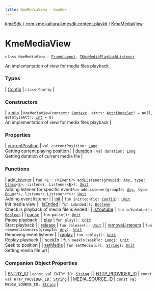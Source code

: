 ```yaml
---
title: KmeMediaView - kmeSdk
---
```


[kmeSdk](../../index.html) / [com.kme.kaltura.kmesdk.content.playkit](../index.html) / [KmeMediaView](./index.html)

# KmeMediaView

`class KmeMediaView : `[`FrameLayout`](https://developer.android.com/reference/android/widget/FrameLayout.html)`, `[`IKmeMediaPlaybackListener`](../-i-kme-media-playback-listener/index.html)

An implementation of view for media files playback

### Types

| [Config](-config/index.html) | `class Config` |

### Constructors

| [&lt;init&gt;](-init-.html) | `KmeMediaView(context: `[`Context`](https://developer.android.com/reference/android/content/Context.html)`, attrs: `[`AttributeSet`](https://developer.android.com/reference/android/util/AttributeSet.html)`? = null, defStyleAttr: `[`Int`](https://kotlinlang.org/api/latest/jvm/stdlib/kotlin/-int/index.html)` = 0)`<br>An implementation of view for media files playback |

### Properties

| [currentPosition](current-position.html) | `val currentPosition: `[`Long`](https://kotlinlang.org/api/latest/jvm/stdlib/kotlin/-long/index.html)<br>Getting current playing position |
| [duration](duration.html) | `val duration: `[`Long`](https://kotlinlang.org/api/latest/jvm/stdlib/kotlin/-long/index.html)<br>Getting duration of current media file |

### Functions

| [addListener](add-listener.html) | `fun <E : PKEvent?> addListener(groupId: `[`Any`](https://kotlinlang.org/api/latest/jvm/stdlib/kotlin/-any/index.html)`, type: `[`Class`](https://developer.android.com/reference/java/lang/Class.html)`<`[`E`](add-listener.html#E)`>, listener: Listener<`[`E`](add-listener.html#E)`>): `[`Unit`](https://kotlinlang.org/api/latest/jvm/stdlib/kotlin/-unit/index.html)<br>Adding listener for specific event`fun addListener(groupId: `[`Any`](https://kotlinlang.org/api/latest/jvm/stdlib/kotlin/-any/index.html)`, type: `[`Enum`](https://kotlinlang.org/api/latest/jvm/stdlib/kotlin/-enum/index.html)`<*>, listener: Listener<*>): `[`Unit`](https://kotlinlang.org/api/latest/jvm/stdlib/kotlin/-unit/index.html)<br>Adding event listener |
| [init](init.html) | `fun init(config: `[`Config`](-config/index.html)`): `[`Unit`](https://kotlinlang.org/api/latest/jvm/stdlib/kotlin/-unit/index.html)<br>Init media view |
| [isEnded](is-ended.html) | `fun isEnded(): `[`Boolean`](https://kotlinlang.org/api/latest/jvm/stdlib/kotlin/-boolean/index.html)<br>Check is playback of media file is ended |
| [isYoutube](is-youtube.html) | `fun isYoutube(): `[`Boolean`](https://kotlinlang.org/api/latest/jvm/stdlib/kotlin/-boolean/index.html) |
| [pause](pause.html) | `fun pause(): `[`Unit`](https://kotlinlang.org/api/latest/jvm/stdlib/kotlin/-unit/index.html)<br>Pause playback |
| [play](play.html) | `fun play(): `[`Unit`](https://kotlinlang.org/api/latest/jvm/stdlib/kotlin/-unit/index.html)<br>Start playback |
| [release](release.html) | `fun release(): `[`Unit`](https://kotlinlang.org/api/latest/jvm/stdlib/kotlin/-unit/index.html) |
| [removeListeners](remove-listeners.html) | `fun removeListeners(groupId: `[`Any`](https://kotlinlang.org/api/latest/jvm/stdlib/kotlin/-any/index.html)`): `[`Unit`](https://kotlinlang.org/api/latest/jvm/stdlib/kotlin/-unit/index.html)<br>Removing event listener |
| [replay](replay.html) | `fun replay(): `[`Unit`](https://kotlinlang.org/api/latest/jvm/stdlib/kotlin/-unit/index.html)<br>Replay playback |
| [seekTo](seek-to.html) | `fun seekTo(seekTo: `[`Long`](https://kotlinlang.org/api/latest/jvm/stdlib/kotlin/-long/index.html)`): `[`Unit`](https://kotlinlang.org/api/latest/jvm/stdlib/kotlin/-unit/index.html)<br>Seek to position |
| [setMedia](set-media.html) | `fun setMedia(url: `[`String`](https://kotlinlang.org/api/latest/jvm/stdlib/kotlin/-string/index.html)`): `[`Unit`](https://kotlinlang.org/api/latest/jvm/stdlib/kotlin/-unit/index.html)<br>Setting media file url |

### Companion Object Properties

| [ENTRY_ID](-e-n-t-r-y_-i-d.html) | `const val ENTRY_ID: `[`String`](https://kotlinlang.org/api/latest/jvm/stdlib/kotlin/-string/index.html) |
| [HTTP_PROVIDER_ID](-h-t-t-p_-p-r-o-v-i-d-e-r_-i-d.html) | `const val HTTP_PROVIDER_ID: `[`String`](https://kotlinlang.org/api/latest/jvm/stdlib/kotlin/-string/index.html) |
| [MEDIA_SOURCE_ID](-m-e-d-i-a_-s-o-u-r-c-e_-i-d.html) | `const val MEDIA_SOURCE_ID: `[`String`](https://kotlinlang.org/api/latest/jvm/stdlib/kotlin/-string/index.html) |

